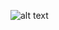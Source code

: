 ![alt text]( https://cdn.discordapp.com/attachments/933655607863562251/1047488944201277480/image.png)
